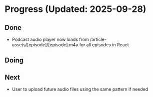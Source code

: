 # Progress (Updated: 2025-09-28)

## Done

- Podcast audio player now loads from /article-assets/[episode]/[episode].m4a for all episodes in React

## Doing



## Next

- User to upload future audio files using the same pattern if needed
